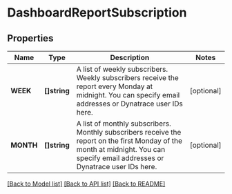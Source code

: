 # DashboardReportSubscription

## Properties

Name | Type | Description | Notes
------------ | ------------- | ------------- | -------------
**WEEK** | **[]string** | A list of weekly subscribers.   Weekly subscribers receive the report every Monday at midnight.    You can specify email addresses or Dynatrace user IDs here. | [optional] 
**MONTH** | **[]string** | A list of monthly subscribers.   Monthly subscribers receive the report on the first Monday of the month at midnight.   You can specify email addresses or Dynatrace user IDs here. | [optional] 

[[Back to Model list]](../README.md#documentation-for-models) [[Back to API list]](../README.md#documentation-for-api-endpoints) [[Back to README]](../README.md)


